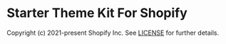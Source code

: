 # Starter Theme Kit For Shopify

Copyright (c) 2021-present Shopify Inc. See [LICENSE](/LICENSE.md) for further details.
